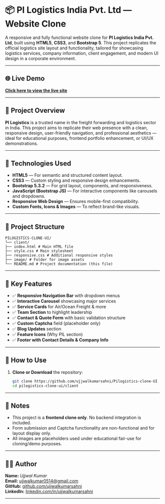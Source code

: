 # 📦 PI Logistics India Pvt. Ltd — Website Clone

A responsive and fully functional website clone for **PI Logistics India Pvt. Ltd**, built using **HTML5**, **CSS3**, and **Bootstrap 5**. This project replicates the official logistics site layout and functionality, tailored for showcasing logistics services, company information, client engagement, and modern UI design in a corporate environment.

---
## 🌐 Live Demo

[**Click here to view the live site**](https://pilogistic-clone.netlify.app/)

---

## 🚀 Project Overview

**PI Logistics** is a trusted name in the freight forwarding and logistics sector in India. This project aims to replicate their web presence with a clean, responsive design, user-friendly navigation, and professional aesthetics — ideal for educational purposes, frontend portfolio enhancement, or UI/UX demonstrations.

---

## 🔧 Technologies Used

- **HTML5** — For semantic and structured content layout.
- **CSS3** — Custom styling and responsive design enhancements.
- **Bootstrap 5.3.2** — For grid layout, components, and responsiveness.
- **JavaScript (Bootstrap JS)** — For interactive components like carousels and dropdowns.
- **Responsive Web Design** — Ensures mobile-first compatibility.
- **Custom Fonts, Icons & Images** — To reflect brand-like visuals.

---

## 📁 Project Structure
```
PILOGISTICS-CLONE-UI/
└── client/
├── index.html # Main HTML file
├── style.css # Main stylesheet
├── responsive.css # Additional responsive styles
├── image/ # Folder for image assets
└── README.md # Project documentation (this file)
```
---

## 📸 Key Features

- ✅ **Responsive Navigation Bar** with dropdown menus  
- ✅ **Interactive Carousel** showcasing major services  
- ✅ **Service Cards** for Air/Ocean Freight & more  
- ✅ **Team Section** to highlight leadership  
- ✅ **Contact & Quote Form** with basic validation structure  
- ✅ **Custom Captcha** field (placeholder only)  
- ✅ **Blog Updates** section  
- ✅ **Feature Icons** (Why PIL section)  
- ✅ **Footer with Contact Details & Company Info**  

---

## 🧪 How to Use

1. **Clone or Download** the repository:
   ```bash
   git clone https://github.com/ujjwalkumarsahni/Pilogistics-clone-UI
   cd pilogistics-clone-ui/client
---

## 📌 Notes

* This project is a **frontend clone only**. No backend integration is included.
* Form submission and Captcha functionality are non-functional and for layout display only.
* All images are placeholders used under educational fair-use for cloning/demo purposes.

---

## 👨‍💻 Author

**Name:** *Ujjwal Kumar*  
**Email:** ujjwalkumar0514@gmail.com  
**GitHub:** [github.com/ujjwalkumarsahni](https://github.com/ujjwalkumarsahni)  
**LinkedIn:** [linkedin.com/in/ujjwalkumarsahni](https://linkedin.com/in/ujjwalkumarsahni)


---
